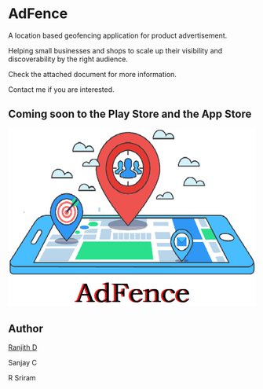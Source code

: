 # AdFence
A location based geofencing application for product advertisement.

Helping small businesses and shops to scale up their visibility and discoverability by the right audience.

Check the attached document for more information.

Contact me if you are interested.

## Coming soon to the Play Store and the App Store

<img src="adfence.png">

## Author

[Ranjith D](https://github.com/Ranjith-D)

Sanjay C

R Sriram


